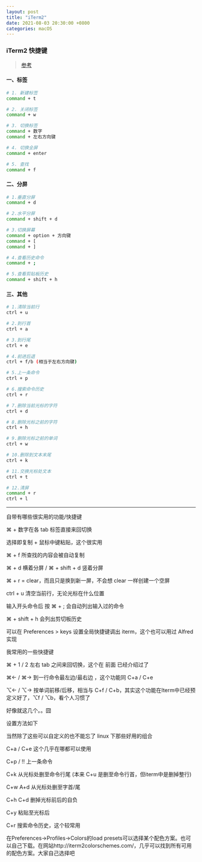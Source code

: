 ```yaml
---
layout: post
title: "iTerm2"
date: 2021-08-03 20:30:00 +0800
categories: macOS
---
```




### iTerm2 快捷键

> [参考](https://www.cr173.com/html/48065_1.html)

#### 一、标签
```bash
# 1. 新建标签
command + t

# 2. 关闭标签
command + w

# 3. 切换标签
command + 数字 
command + 左右方向键

# 4. 切换全屏
command + enter

# 5. 查找
command + f
```

#### 二、分屏

```bash
# 1.垂直分屏
command + d

# 2.水平分屏
command + shift + d

# 3.切换屏幕
command + option + 方向键 
command + [
command + ]

# 4.查看历史命令
command + ;

# 5.查看剪贴板历史
command + shift + h 
```


#### 三、其他

```bash
# 1.清除当前行
ctrl + u

# 2.到行首
ctrl + a

# 3.到行尾
ctrl + e

# 4.前进后退
ctrl + f/b (相当于左右方向键)

# 5.上一条命令
ctrl + p

# 6.搜索命令历史
ctrl + r

# 7.删除当前光标的字符
ctrl + d

# 8.删除光标之前的字符
ctrl + h

# 9.删除光标之前的单词
ctrl + w

# 10.删除到文本末尾
ctrl + k

# 11.交换光标处文本
ctrl + t

# 12.清屏
command + r
ctrl + l 
```





---

自带有哪些很实用的功能/快捷键

&#8984; + 数字在各 tab 标签直接来回切换

选择即复制 + 鼠标中键粘贴，这个很实用

&#8984; + f 所查找的内容会被自动复制

&#8984; + d 横着分屏 / &#8984; + shift + d 竖着分屏

&#8984; + r = clear，而且只是换到新一屏，不会想 clear 一样创建一个空屏

ctrl + u 清空当前行，无论光标在什么位置

输入开头命令后 按 &#8984; + ; 会自动列出输入过的命令

&#8984; + shift + h 会列出剪切板历史

可以在 Preferences > keys 设置全局快捷键调出 iterm，这个也可以用过 Alfred 实现

我常用的一些快捷键

&#8984; + 1 / 2 左右 tab 之间来回切换，这个在 前面 已经介绍过了

&#8984;← / &#8984;→ 到一行命令最左边/最右边 ，这个功能同 C+a / C+e

&#8997;← / &#8997;→ 按单词前移/后移，相当与 C+f / C+b，其实这个功能在Iterm中已经预定义好了，&#8997;f / &#8997;b，看个人习惯了 

 好像就这几个。。囧

设置方法如下

当然除了这些可以自定义的也不能忘了 linux 下那些好用的组合

C+a / C+e 这个几乎在哪都可以使用

C+p / !! 上一条命令

C+k 从光标处删至命令行尾 (本来 C+u 是删至命令行首，但iterm中是删掉整行)

C+w A+d 从光标处删至字首/尾

C+h C+d 删掉光标前后的自负

C+y 粘贴至光标后

C+r 搜索命令历史，这个较常用 

在Preferences->Profiles->Colors的load presets可以选择某个配色方案。也可以自己下载。在网站http://iterm2colorschemes.com/，几乎可以找到所有可用的配色方案。大家自己选择吧 
